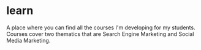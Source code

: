 # learn
A place where you can find all the courses I'm developing for my students.
Courses cover two thematics that are Search Engine Marketing and Social Media Marketing.

